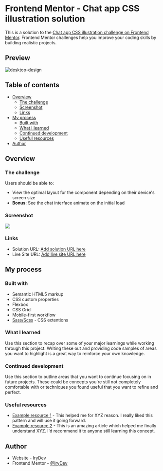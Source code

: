 # Frontend Mentor - Chat app CSS illustration solution

This is a solution to the [Chat app CSS illustration challenge on Frontend Mentor](https://www.frontendmentor.io/challenges/chat-app-css-illustration-O5auMkFqY). Frontend Mentor challenges help you improve your coding skills by building realistic projects. 

## Preview
![desktop-design](https://github.com/IryDev/chat-app-css-illustration/assets/86270481/f8748689-6eb0-4999-87ba-1e93e4777fba)

## Table of contents

- [Overview](#overview)
  - [The challenge](#the-challenge)
  - [Screenshot](#screenshot)
  - [Links](#links)
- [My process](#my-process)
  - [Built with](#built-with)
  - [What I learned](#what-i-learned)
  - [Continued development](#continued-development)
  - [Useful resources](#useful-resources)
- [Author](#author)

## Overview

### The challenge

Users should be able to:

- View the optimal layout for the component depending on their device's screen size
- **Bonus**: See the chat interface animate on the initial load

### Screenshot

![](./screenshot.jpg)


### Links

- Solution URL: [Add solution URL here](https://your-solution-url.com)
- Live Site URL: [Add live site URL here](https://your-live-site-url.com)

## My process

### Built with

- Semantic HTML5 markup
- CSS custom properties
- Flexbox
- CSS Grid
- Mobile-first workflow
- [Sass/Scss](https://sass-lang.com/) - CSS extentions

### What I learned

Use this section to recap over some of your major learnings while working through this project. Writing these out and providing code samples of areas you want to highlight is a great way to reinforce your own knowledge.

### Continued development

Use this section to outline areas that you want to continue focusing on in future projects. These could be concepts you're still not completely comfortable with or techniques you found useful that you want to refine and perfect.


### Useful resources

- [Example resource 1](https://www.example.com) - This helped me for XYZ reason. I really liked this pattern and will use it going forward.
- [Example resource 2](https://www.example.com) - This is an amazing article which helped me finally understand XYZ. I'd recommend it to anyone still learning this concept.

## Author

- Website - [IryDev](https://irydev.github.io/CV)
- Frontend Mentor - [@IryDev](https://www.frontendmentor.io/profile/IryDev)
